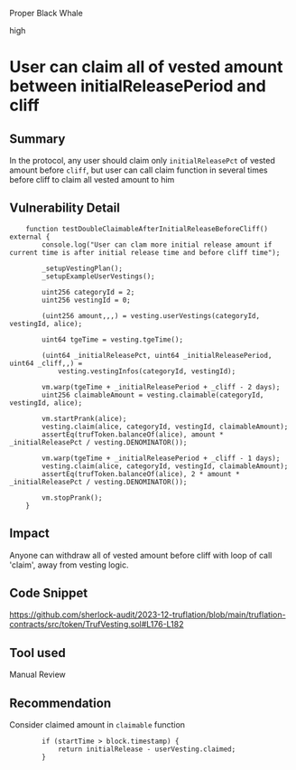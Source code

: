 Proper Black Whale

high

# User can claim all of vested amount between initialReleasePeriod and cliff

## Summary
In the protocol, any user should claim only `initialReleasePct` of vested amount before `cliff`, but user can call claim function in several times before cliff to claim all vested amount to him

## Vulnerability Detail

```solidity
    function testDoubleClaimableAfterInitialReleaseBeforeCliff() external {
        console.log("User can clam more initial release amount if current time is after initial release time and before cliff time");

        _setupVestingPlan();
        _setupExampleUserVestings();

        uint256 categoryId = 2;
        uint256 vestingId = 0;

        (uint256 amount,,,) = vesting.userVestings(categoryId, vestingId, alice);

        uint64 tgeTime = vesting.tgeTime();

        (uint64 _initialReleasePct, uint64 _initialReleasePeriod, uint64 _cliff,,) =
            vesting.vestingInfos(categoryId, vestingId);

        vm.warp(tgeTime + _initialReleasePeriod + _cliff - 2 days);
        uint256 claimableAmount = vesting.claimable(categoryId, vestingId, alice);

        vm.startPrank(alice);
        vesting.claim(alice, categoryId, vestingId, claimableAmount);
        assertEq(trufToken.balanceOf(alice), amount * _initialReleasePct / vesting.DENOMINATOR());

        vm.warp(tgeTime + _initialReleasePeriod + _cliff - 1 days);
        vesting.claim(alice, categoryId, vestingId, claimableAmount);
        assertEq(trufToken.balanceOf(alice), 2 * amount * _initialReleasePct / vesting.DENOMINATOR());

        vm.stopPrank();
    }
```

## Impact
Anyone can withdraw all of vested amount before cliff with loop of call 'claim', away from vesting logic.

## Code Snippet
https://github.com/sherlock-audit/2023-12-truflation/blob/main/truflation-contracts/src/token/TrufVesting.sol#L176-L182

## Tool used
Manual Review

## Recommendation
Consider claimed amount in `claimable` function
```solidity
        if (startTime > block.timestamp) {
            return initialRelease - userVesting.claimed;
        }
```